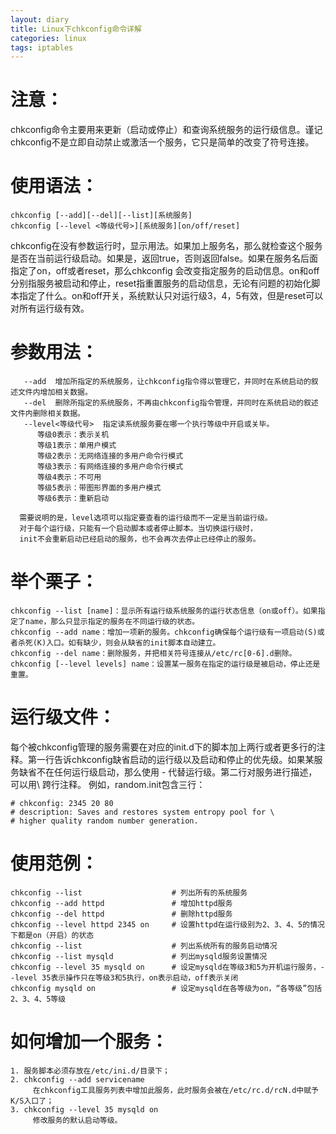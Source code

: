 ```yaml
---
layout: diary
title: Linux下chkconfig命令详解
categories: linux
tags: iptables
---
```


注意：
===

chkconfig命令主要用来更新（启动或停止）和查询系统服务的运行级信息。谨记chkconfig不是立即自动禁止或激活一个服务，它只是简单的改变了符号连接。

使用语法：
===

```
chkconfig [--add][--del][--list][系统服务] 
chkconfig [--level <等级代号>][系统服务][on/off/reset]
```

chkconfig在没有参数运行时，显示用法。如果加上服务名，那么就检查这个服务是否在当前运行级启动。如果是，返回true，否则返回false。如果在服务名后面指定了on，off或者reset，那么chkconfig 会改变指定服务的启动信息。on和off分别指服务被启动和停止，reset指重置服务的启动信息，无论有问题的初始化脚本指定了什么。on和off开关，系统默认只对运行级3，4，5有效，但是reset可以对所有运行级有效。

参数用法：
===

```
   --add  增加所指定的系统服务，让chkconfig指令得以管理它，并同时在系统启动的叙述文件内增加相关数据。
   --del  删除所指定的系统服务，不再由chkconfig指令管理，并同时在系统启动的叙述文件内删除相关数据。
   --level<等级代号>  指定读系统服务要在哪一个执行等级中开启或关毕。
      等级0表示：表示关机
      等级1表示：单用户模式
      等级2表示：无网络连接的多用户命令行模式
      等级3表示：有网络连接的多用户命令行模式
      等级4表示：不可用
      等级5表示：带图形界面的多用户模式
      等级6表示：重新启动
  
  需要说明的是，level选项可以指定要查看的运行级而不一定是当前运行级。
  对于每个运行级，只能有一个启动脚本或者停止脚本。当切换运行级时，
  init不会重新启动已经启动的服务，也不会再次去停止已经停止的服务。
```

举个栗子：
===

```
chkconfig --list [name]：显示所有运行级系统服务的运行状态信息（on或off）。如果指定了name，那么只显示指定的服务在不同运行级的状态。
chkconfig --add name：增加一项新的服务。chkconfig确保每个运行级有一项启动(S)或者杀死(K)入口。如有缺少，则会从缺省的init脚本自动建立。
chkconfig --del name：删除服务，并把相关符号连接从/etc/rc[0-6].d删除。
chkconfig [--level levels] name：设置某一服务在指定的运行级是被启动，停止还是重置。
```

运行级文件：
===

每个被chkconfig管理的服务需要在对应的init.d下的脚本加上两行或者更多行的注释。第一行告诉chkconfig缺省启动的运行级以及启动和停止的优先级。如果某服务缺省不在任何运行级启动，那么使用 - 代替运行级。第二行对服务进行描述，可以用\ 跨行注释。
例如，random.init包含三行：

```
# chkconfig: 2345 20 80
# description: Saves and restores system entropy pool for \
# higher quality random number generation.
```

使用范例：
===

```
chkconfig --list                    # 列出所有的系统服务
chkconfig --add httpd               # 增加httpd服务
chkconfig --del httpd               # 删除httpd服务
chkconfig --level httpd 2345 on     # 设置httpd在运行级别为2、3、4、5的情况下都是on（开启）的状态
chkconfig --list                    # 列出系统所有的服务启动情况
chkconfig --list mysqld             # 列出mysqld服务设置情况
chkconfig --level 35 mysqld on      # 设定mysqld在等级3和5为开机运行服务，--level 35表示操作只在等级3和5执行，on表示启动，off表示关闭
chkconfig mysqld on                 # 设定mysqld在各等级为on，“各等级”包括2、3、4、5等级
```

如何增加一个服务：
===

```
1. 服务脚本必须存放在/etc/ini.d/目录下；
2. chkconfig --add servicename
     在chkconfig工具服务列表中增加此服务，此时服务会被在/etc/rc.d/rcN.d中赋予K/S入口了；
3. chkconfig --level 35 mysqld on
     修改服务的默认启动等级。
```
